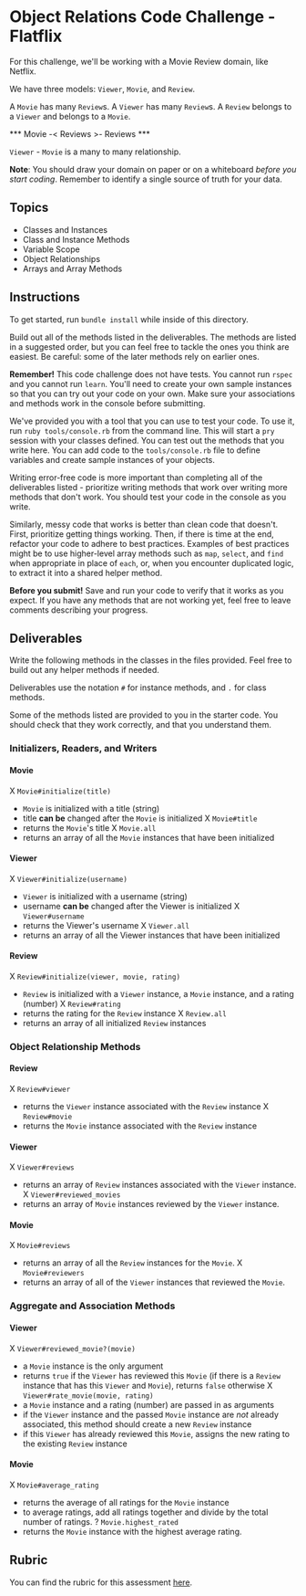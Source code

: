 # Object Relations Code Challenge - Flatflix

For this challenge, we'll be working with a Movie Review domain, like Netflix.

We have three models: `Viewer`, `Movie`, and `Review`.

A `Movie` has many `Review`s. A `Viewer` has many `Review`s. A `Review` belongs to a `Viewer` and belongs to a `Movie`.

*** Movie -< Reviews >- Reviews ***

`Viewer` - `Movie` is a many to many relationship.

**Note**: You should draw your domain on paper or on a whiteboard _before you start coding_. Remember to identify a single source of truth for your data.

## Topics

- Classes and Instances
- Class and Instance Methods
- Variable Scope
- Object Relationships
- Arrays and Array Methods

## Instructions

To get started, run `bundle install` while inside of this directory.

Build out all of the methods listed in the deliverables. The methods are listed in a suggested order, but you can feel free to tackle the ones you think are easiest. Be careful: some of the later methods rely on earlier ones.

**Remember!** This code challenge does not have tests. You cannot run `rspec` and you cannot run `learn`. You'll need to create your own sample instances so that you can try out your code on your own. Make sure your associations and methods work in the console before submitting.

We've provided you with a tool that you can use to test your code. To use it, run `ruby tools/console.rb` from the command line. This will start a `pry` session with your classes defined. You can test out the methods that you write here. You can add code to the `tools/console.rb` file to define variables and create sample instances of your objects.

Writing error-free code is more important than completing all of the deliverables listed - prioritize writing methods that work over writing more methods that don't work. You should test your code in the console as you write.

Similarly, messy code that works is better than clean code that doesn't. First, prioritize getting things working. Then, if there is time at the end, refactor your code to adhere to best practices. Examples of best practices might be to use higher-level array methods such as `map`, `select`, and `find` when appropriate in place of `each`, or, when you encounter duplicated logic, to extract it into a shared helper method.

**Before you submit!** Save and run your code to verify that it works as you expect. If you have any methods that are not working yet, feel free to leave comments describing your progress.

## Deliverables

Write the following methods in the classes in the files provided. Feel free to build out any helper methods if needed.

Deliverables use the notation `#` for instance methods, and `.` for class methods.

Some of the methods listed are provided to you in the starter code. You should check that they work correctly, and that you understand them.

### Initializers, Readers, and Writers

#### Movie

X `Movie#initialize(title)`
  - `Movie` is initialized with a title (string)
  - title **can be** changed after the `Movie` is initialized
X `Movie#title`
  - returns the `Movie`'s title
X `Movie.all`
  - returns an array of all the `Movie` instances that have been initialized

#### Viewer

X `Viewer#initialize(username)`
  - `Viewer` is initialized with a username (string)
  - username **can be** changed after the Viewer is initialized
X `Viewer#username`
  - returns the Viewer's username
X `Viewer.all`
  - returns an array of all the Viewer instances that have been initialized

#### Review

X `Review#initialize(viewer, movie, rating)`
  - `Review` is initialized with a `Viewer` instance, a `Movie` instance, and a rating (number)
X `Review#rating`
  - returns the rating for the `Review` instance
X `Review.all`
  - returns an array of all initialized `Review` instances

### Object Relationship Methods

#### Review

X `Review#viewer`
  - returns the `Viewer` instance associated with the `Review` instance
X `Review#movie`
  - returns the `Movie` instance associated with the `Review` instance

#### Viewer

X `Viewer#reviews`
  - returns an array of `Review` instances associated with the `Viewer` instance.
X `Viewer#reviewed_movies`
  - returns an array of `Movie` instances reviewed by the `Viewer` instance.

#### Movie

X `Movie#reviews`
  - returns an array of all the `Review` instances for the `Movie`.
X `Movie#reviewers`
  - returns an array of all of the `Viewer` instances that reviewed the `Movie`.

### Aggregate and Association Methods

#### Viewer

X `Viewer#reviewed_movie?(movie)`
  - a `Movie` instance is the only argument
  - returns `true` if the `Viewer` has reviewed this `Movie` (if there is a `Review` instance that has this `Viewer` and `Movie`), returns `false` otherwise
X `Viewer#rate_movie(movie, rating)`
  - a `Movie` instance and a rating (number) are passed in as arguments
  - if the `Viewer` instance and the passed `Movie` instance are _not_ already associated, this method should create a new `Review` instance
  - if this `Viewer` has already reviewed this `Movie`, assigns the new rating to the existing `Review` instance

#### Movie

X `Movie#average_rating`
  - returns the average of all ratings for the `Movie` instance
  - to average ratings, add all ratings together and divide by the total number of ratings.
? `Movie.highest_rated`
  - returns the `Movie` instance with the highest average rating.

## Rubric

You can find the rubric for this assessment [here](https://github.com/learn-co-curriculum/se-rubrics/blob/master/module-1.md).
